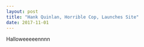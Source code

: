 ```yaml
---
layout: post
title: "Hank Quinlan, Horrible Cop, Launches Site"
date: 2017-11-01
---
```

Halloweeeeennnn
